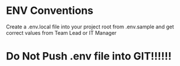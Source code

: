 # ENV Conventions
Create a .env.local file into your project root from .env.sample
and get correct values from Team Lead or IT Manager

# Do Not Push .env file into GIT!!!!!!